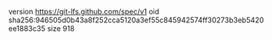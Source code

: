 version https://git-lfs.github.com/spec/v1
oid sha256:946505d0b43a8f252cca5120a3ef55c845942574ff30273b3eb5420ee1883c35
size 918
